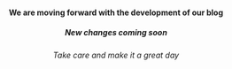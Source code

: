 <h4 align="center"> We are moving forward with the development of our blog </h4>

<h5 align="center"> New changes coming soon </h5>

<h6 align="center"> Take care and make it a great day </h6>
